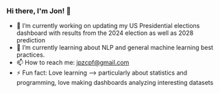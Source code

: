 ### Hi there, I'm Jon! 👋


- 🔭 I’m currently working on updating my US Presidential elections dashboard with results from the 2024 election as well as 2028 prediction
- 🌱 I’m currently learning about NLP and general machine learning best practices.
- 📫 How to reach me: jpzcpf@gmail.com
- ⚡ Fun fact: Love learning --> particularly about statistics and programming, love making dashboards analyzing interesting datasets

